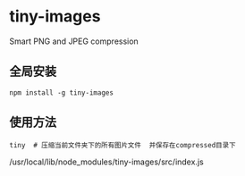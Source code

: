 # tiny-images

Smart PNG and JPEG compression

## 全局安装

```
npm install -g tiny-images

```

## 使用方法

```
tiny  # 压缩当前文件夹下的所有图片文件  并保存在compressed目录下

```

/usr/local/lib/node_modules/tiny-images/src/index.js
